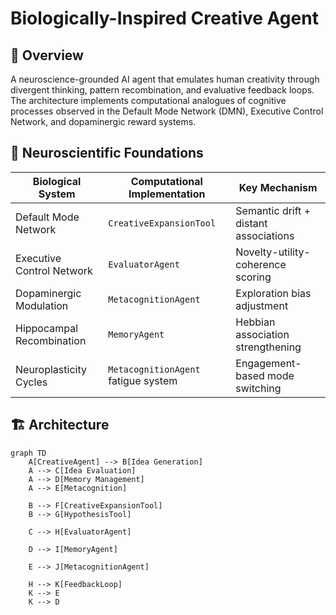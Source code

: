 # Biologically-Inspired Creative Agent

## 🌟 Overview
A neuroscience-grounded AI agent that emulates human creativity through divergent thinking, pattern recombination, and evaluative feedback loops. The architecture implements computational analogues of cognitive processes observed in the Default Mode Network (DMN), Executive Control Network, and dopaminergic reward systems.

## 🧠 Neuroscientific Foundations
| Biological System          | Computational Implementation        | Key Mechanism                     |
|----------------------------|-------------------------------------|-----------------------------------|
| Default Mode Network       | `CreativeExpansionTool`             | Semantic drift + distant associations |
| Executive Control Network  | `EvaluatorAgent`                    | Novelty-utility-coherence scoring |
| Dopaminergic Modulation    | `MetacognitionAgent`                | Exploration bias adjustment       |
| Hippocampal Recombination  | `MemoryAgent`                       | Hebbian association strengthening |
| Neuroplasticity Cycles     | `MetacognitionAgent` fatigue system | Engagement-based mode switching   |

## 🏗️ Architecture
```mermaid
graph TD
    A[CreativeAgent] --> B[Idea Generation]
    A --> C[Idea Evaluation]
    A --> D[Memory Management]
    A --> E[Metacognition]
    
    B --> F[CreativeExpansionTool]
    B --> G[HypothesisTool]
    
    C --> H[EvaluatorAgent]
    
    D --> I[MemoryAgent]
    
    E --> J[MetacognitionAgent]
    
    H --> K[FeedbackLoop]
    K --> E
    K --> D